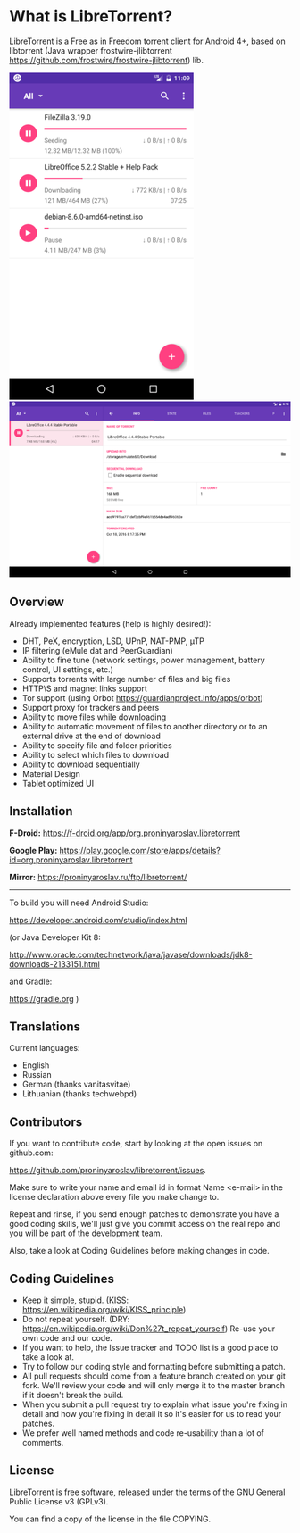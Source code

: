 What is LibreTorrent?
=====================

LibreTorrent is a Free as in Freedom torrent client for Android 4+, based on libtorrent (Java wrapper frostwire-jlibtorrent https://github.com/frostwire/frostwire-jlibtorrent) lib.

![phone](/doc/screenshots/phone.png) ![tablet](/doc/screenshots/tablet.png)

Overview
---

Already implemented features (help is highly desired!):

 - DHT, PeX, encryption, LSD, UPnP, NAT-PMP, µTP
 - IP filtering (eMule dat and PeerGuardian)
 - Ability to fine tune (network settings, power management, battery control, UI settings, etc.)
 - Supports torrents with large number of files and big files
 - HTTP\S and magnet links support
 - Tor support (using Orbot https://guardianproject.info/apps/orbot)
 - Support proxy for trackers and peers
 - Ability to move files while downloading
 - Ability to automatic movement of files to another directory or to an external drive at the end of download
 - Ability to specify file and folder priorities
 - Ability to select which files to download
 - Ability to download sequentially
 - Material Design
 - Tablet optimized UI

Installation
---

**F-Droid:** https://f-droid.org/app/org.proninyaroslav.libretorrent

**Google Play:** https://play.google.com/store/apps/details?id=org.proninyaroslav.libretorrent

**Mirror:** https://proninyaroslav.ru/ftp/libretorrent/

---

To build you will need Android Studio:

  https://developer.android.com/studio/index.html 

(or Java Developer Kit 8:

  http://www.oracle.com/technetwork/java/javase/downloads/jdk8-downloads-2133151.html 

and Gradle:

  https://gradle.org )


Translations
---

Current languages:

 - English
 - Russian
 - German (thanks vanitasvitae)
 - Lithuanian (thanks techwebpd)

Contributors
---

If you want to contribute code, start by looking at the open issues on github.com:

  https://github.com/proninyaroslav/libretorrent/issues.

Make sure to write your name and email id in format Name \<e-mail\> in the license declaration above every file you make change to.

Repeat and rinse, if you send enough patches to demonstrate you have a good coding skills, we'll just give you commit access on the real repo and you will be part of the development team.

Also, take a look at Coding Guidelines before making changes in code.

Coding Guidelines
---

 - Keep it simple, stupid. (KISS: https://en.wikipedia.org/wiki/KISS_principle)
 - Do not repeat yourself. (DRY: https://en.wikipedia.org/wiki/Don%27t_repeat_yourself) Re-use your own code and our code.
 - If you want to help, the Issue tracker and TODO list is a good place to take a look at.
 - Try to follow our coding style and formatting before submitting a patch.
 - All pull requests should come from a feature branch created on your git fork. We'll review your code and will only merge it to the master branch if it doesn't break the build.
 - When you submit a pull request try to explain what issue you're fixing in detail and how you're fixing in detail it so it's easier for us to read your patches.
 - We prefer well named methods and code re-usability than a lot of comments.

License
---

LibreTorrent is free software, released under the terms of the GNU General Public License v3 (GPLv3).

You can find a copy of the license in the file COPYING.

